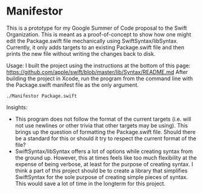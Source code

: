 # Manifestor
This is a prototype for my Google Summer of Code proposal to the Swift Organization.
This is meant as a proof-of-concept to show how one might edit the Package.swift file mechanically using SwiftSyntax/libSyntax. Currently, it only adds targets to an existing Package.swift file and then prints the new file without writing the changes back to disk.

Usage:
I built the project using the instructions at the bottom of this page: https://github.com/apple/swift/blob/master/lib/Syntax/README.md
After building the project in Xcode, run the program from the command line with the Package.swift manifest file as the only argument.

`
./Manifestor Package.swift
`

Insights:
- This program does not follow the format of the current targets (i.e. will not use newlines or other trivia that other targets may be using). This brings up the question of formatting the Package.swift file. Should there be a standard for this or should it try to respect the current format of the file?
- SwiftSyntax/libSyntax offers a lot of options while creating syntax from the ground up. However, this at times feels like too much flexibility at the expense of being verbose, at least for the purpose of creating syntax. I think a part of this project should be to create a library that simplifies SwiftSyntax for the sole purpose of creating simple pieces of syntax. This would save a lot of time in the longterm for this project.
